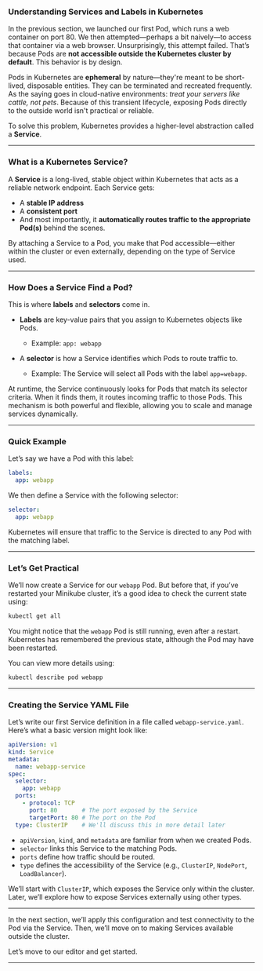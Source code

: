 ### Understanding Services and Labels in Kubernetes

In the previous section, we launched our first Pod, which runs a web container on port 80. We then attempted—perhaps a bit naively—to access that container via a web browser. Unsurprisingly, this attempt failed. That’s because Pods are **not accessible outside the Kubernetes cluster by default**. This behavior is by design.

Pods in Kubernetes are **ephemeral** by nature—they're meant to be short-lived, disposable entities. They can be terminated and recreated frequently. As the saying goes in cloud-native environments: *treat your servers like cattle, not pets*. Because of this transient lifecycle, exposing Pods directly to the outside world isn't practical or reliable.

To solve this problem, Kubernetes provides a higher-level abstraction called a **Service**.

---

### What is a Kubernetes Service?

A **Service** is a long-lived, stable object within Kubernetes that acts as a reliable network endpoint. Each Service gets:

* A **stable IP address**
* A **consistent port**
* And most importantly, it **automatically routes traffic to the appropriate Pod(s)** behind the scenes.

By attaching a Service to a Pod, you make that Pod accessible—either within the cluster or even externally, depending on the type of Service used.

---

### How Does a Service Find a Pod?

This is where **labels** and **selectors** come in.

* **Labels** are key-value pairs that you assign to Kubernetes objects like Pods.

  * Example: `app: webapp`
* A **selector** is how a Service identifies which Pods to route traffic to.

  * Example: The Service will select all Pods with the label `app=webapp`.

At runtime, the Service continuously looks for Pods that match its selector criteria. When it finds them, it routes incoming traffic to those Pods. This mechanism is both powerful and flexible, allowing you to scale and manage services dynamically.

---

### Quick Example

Let’s say we have a Pod with this label:

```yaml
labels:
  app: webapp
```

We then define a Service with the following selector:

```yaml
selector:
  app: webapp
```

Kubernetes will ensure that traffic to the Service is directed to any Pod with the matching label.

---

### Let’s Get Practical

We’ll now create a Service for our `webapp` Pod. But before that, if you’ve restarted your Minikube cluster, it’s a good idea to check the current state using:

```bash
kubectl get all
```

You might notice that the `webapp` Pod is still running, even after a restart. Kubernetes has remembered the previous state, although the Pod may have been restarted.

You can view more details using:

```bash
kubectl describe pod webapp
```

---

### Creating the Service YAML File

Let’s write our first Service definition in a file called `webapp-service.yaml`. Here’s what a basic version might look like:

```yaml
apiVersion: v1
kind: Service
metadata:
  name: webapp-service
spec:
  selector:
    app: webapp
  ports:
    - protocol: TCP
      port: 80       # The port exposed by the Service
      targetPort: 80 # The port on the Pod
  type: ClusterIP    # We'll discuss this in more detail later
```

* `apiVersion`, `kind`, and `metadata` are familiar from when we created Pods.
* `selector` links this Service to the matching Pods.
* `ports` define how traffic should be routed.
* `type` defines the accessibility of the Service (e.g., `ClusterIP`, `NodePort`, `LoadBalancer`).

We’ll start with `ClusterIP`, which exposes the Service only within the cluster. Later, we’ll explore how to expose Services externally using other types.

---

In the next section, we’ll apply this configuration and test connectivity to the Pod via the Service. Then, we’ll move on to making Services available outside the cluster.

Let’s move to our editor and get started.

---
